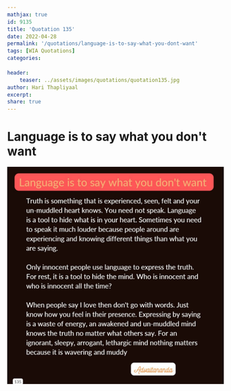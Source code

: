 ```yaml
---
mathjax: true
id: 9135
title: 'Quotation 135'
date: 2022-04-28
permalink: '/quotations/language-is-to-say-what-you-dont-want'
tags: [WIA Quotations] 
categories: 

header:
    teaser: ../assets/images/quotations/quotation135.jpg
author: Hari Thapliyaal 
excerpt:
share: true 
---
```


# Language is to say what you don't want

![Language is to say what you don't want](../assets/images/quotations/quotation135.jpg)

